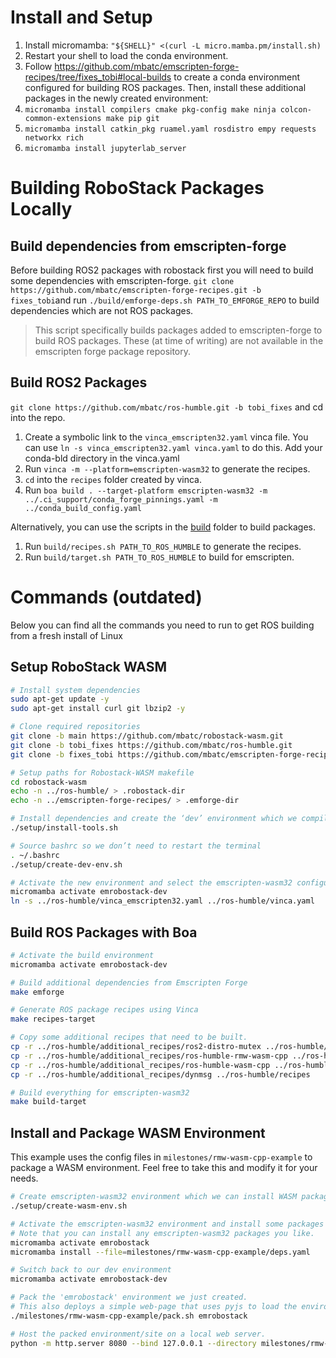 # Install and Setup

1. Install micromamba: `"${SHELL}" <(curl -L micro.mamba.pm/install.sh)`
2. Restart your shell to load the conda environment.
3. Follow https://github.com/mbatc/emscripten-forge-recipes/tree/fixes_tobi#local-builds to create a conda environment configured for building ROS packages. Then, install these additional packages in the newly created environment:
4. `micromamba install compilers cmake pkg-config make ninja colcon-common-extensions make pip git`
5. `micromamba install catkin_pkg ruamel.yaml rosdistro empy requests networkx rich`
6. `micromamba install jupyterlab_server`


# Building RoboStack Packages Locally

## Build dependencies from emscripten-forge

Before building ROS2 packages with robostack first you will need to build some dependencies with emscripten-forge. `git clone https://github.com/mbatc/emscripten-forge-recipes.git -b fixes_tobi`and run `./build/emforge-deps.sh PATH_TO_EMFORGE_REPO` to build dependencies which are not ROS packages.

> This script specifically builds packages added to emscripten-forge to build ROS packages. These (at time of writing) are not available in the emscripten forge package repository.

## Build ROS2 Packages

`git clone https://github.com/mbatc/ros-humble.git -b tobi_fixes` and cd into the repo.
  1. Create a symbolic link to the `vinca_emscripten32.yaml` vinca file. You can use `ln -s vinca_emscripten32.yaml vinca.yaml` to do this. Add your conda-bld directory in the vinca.yaml
  2. Run `vinca -m --platform=emscripten-wasm32` to generate the recipes.
  4. `cd` into the `recipes` folder created by vinca.
  5. Run `boa build . --target-platform emscripten-wasm32 -m ../.ci_support/conda_forge_pinnings.yaml -m ../conda_build_config.yaml`

Alternatively, you can use the scripts in the [build](../build/) folder to build packages.
  1. Run `build/recipes.sh PATH_TO_ROS_HUMBLE` to generate the recipes.
  2. Run `build/target.sh PATH_TO_ROS_HUMBLE` to build for emscripten.

# Commands (outdated)

Below you can find all the commands you need to run to get ROS building from a fresh install of Linux

## Setup RoboStack WASM

```sh
# Install system dependencies
sudo apt-get update -y
sudo apt-get install curl git lbzip2 -y

# Clone required repositories
git clone -b main https://github.com/mbatc/robostack-wasm.git
git clone -b tobi_fixes https://github.com/mbatc/ros-humble.git
git clone -b fixes_tobi https://github.com/mbatc/emscripten-forge-recipes.git

# Setup paths for Robostack-WASM makefile
cd robostack-wasm
echo -n ../ros-humble/ > .robostack-dir
echo -n ../emscripten-forge-recipes/ > .emforge-dir

# Install dependencies and create the ‘dev’ environment which we compile packages in
./setup/install-tools.sh

# Source bashrc so we don’t need to restart the terminal
. ~/.bashrc
./setup/create-dev-env.sh

# Activate the new environment and select the emscripten-wasm32 configuration for vinca
micromamba activate emrobostack-dev
ln -s ../ros-humble/vinca_emscripten32.yaml ../ros-humble/vinca.yaml
```

## Build ROS Packages with Boa
```sh
# Activate the build environment
micromamba activate emrobostack-dev

# Build additional dependencies from Emscripten Forge
make emforge

# Generate ROS package recipes using Vinca
make recipes-target

# Copy some additional recipes that need to be built.
cp -r ../ros-humble/additional_recipes/ros2-distro-mutex ../ros-humble/recipes
cp -r ../ros-humble/additional_recipes/ros-humble-rmw-wasm-cpp ../ros-humble/recipes
cp -r ../ros-humble/additional_recipes/ros-humble-wasm-cpp ../ros-humble/recipes
cp -r ../ros-humble/additional_recipes/dynmsg ../ros-humble/recipes

# Build everything for emscripten-wasm32
make build-target
```

## Install and Package WASM Environment

This example uses the config files in `milestones/rmw-wasm-cpp-example` to package a WASM environment. Feel free to take this and modify it for your needs.

```sh
# Create emscripten-wasm32 environment which we can install WASM packages to
./setup/create-wasm-env.sh

# Activate the emscripten-wasm32 environment and install some packages (from deps.yaml)
# Note that you can install any emscripten-wasm32 packages you like.
micromamba activate emrobostack
micromamba install --file=milestones/rmw-wasm-cpp-example/deps.yaml

# Switch back to our dev environment
micromamba activate emrobostack-dev

# Pack the 'emrobostack' environment we just created.
# This also deploys a simple web-page that uses pyjs to load the environment.
./milestones/rmw-wasm-cpp-example/pack.sh emrobostack

# Host the packed environment/site on a local web server.
python -m http.server 8080 --bind 127.0.0.1 --directory milestones/rmw-wasm-cpp-example/dist
```
